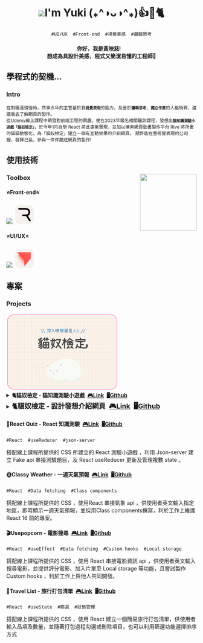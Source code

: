 <h1 align="center"><img src="https://media.giphy.com/media/WLCvUMcxrclUaxRddL/giphy.gif?cid=790b7611f0nkqucdgc6n0q44wn323ors9h4sag4zo30fpfd9&ep=v1_stickers_search&rid=giphy.gif&ct=sf" width="100"><span>I'm Yuki (⁎^◑ᴗ◑^⁎)👍🌟🐈</span></h1>
<p align="center"><code>#UI/UX</code>  <code>#Front-end</code>  <code>#視覺美感</code>  <code>#邏輯思考</code></p>
<h4 align="center">你好，我是黃映慈! <br>想成為具設計美感，程式又簡潔易懂的工程師🌟</h4>
<h2>學程式的契機...</h2>
<h3>Intro</h3>
<small>在對職涯徬徨時，共事五年的主管基於我<code><strong>視覺表現</strong></code>的能力，及善於<code><strong>邏輯思考</strong></code>、<code><strong>獨立作業</strong></code>的人格特質，建議我去了解網頁的製作。<br>
從Udemy線上課程中萌發對前端工程的興趣，便在2023年報名相關職訓課程，發想出<code><strong>貓知識測驗小遊戲「貓奴檢定」</strong></code>，於今年1月自學 React 將此專案實現，並加以摸索網頁動畫製作平台 Rive 將所畫的貓貓動態化，為「貓奴檢定」建立一個有互動效果的介紹網頁。
期許能在重視覺表現的公司裡，發揮己長，參與一件件酷炫網頁的製作!</small>
<h2>使用技術</h2>
<h3>Toolbox<img align="right" src="https://media.giphy.com/media/qhub8pu17Jd9UIklQ7/giphy.gif" width="150" height="150" ></h3>
<h4>⭐Front-end⭐</h4>
<h4><img src="https://skillicons.dev/icons?i=react,javascript,scss,bootstrap,html&theme=light&perline=6"><span> </span><img src="./rive_round.png" width="50"></h4>
<h4>⭐UI/UX⭐</h4>
<h4><img src="https://skillicons.dev/icons?i=figma,illustrator,photoshop&theme=light&perline=3"><span> </span><img src="./protopie_round.png" width="50"></h4>
<h2>專案</h2>
<h3>Projects</h3>
<img src="./project00.png">
<details>
<summary>
<strong>🐈貓奴檢定 - 貓知識測驗小遊戲<span> </span><a href="https://meowmastery.netlify.app/">🎮Link</a><span> </span><a href="https://github.com/VOxOVb/catquizoxo">🖥Github</a></strong>
</summary>
<p><code>#React</code>  <code>#useState</code>  <code>#useEffect</code>  <code>#SCSS</code></p>
<p>每次遊玩都從題庫隨機取題，以 React 各式 hook 完成進度切換、成績計算及題目解析等功能，並使用 html2canvas 達成測驗結果下載。</p>
</details>

<details>
<summary>
<strong><span style="font-size:18px;">🐈貓奴檢定 - 設計發想介紹網頁<span> </span><a href="https://meowmastery-intro.netlify.app/">🎮Link</a><span> </span><a href="https://github.com/VOxOVb/oxo4work-portfolio">🖥Github</a></span></strong>
</summary>
<p><code>#React</code>  <code>#SCSS</code>  <code>#Rive</code></p>
<p>介紹貓奴檢定的視覺設計及看不到的程式小巧思，將本來置於 Behance 等平台的平面內容，使用 Rive 及 CSS 加上一個有互動性的登陸頁，並監聽滾動事件，以優化使用者體驗。</p>
</details>

<h4></h4>

<h4>🥇React Quiz - React 知識測驗<span> </span><a href="https://react-quiz-oxo.netlify.app/">🎮Link</a><span> </span><a href="https://github.com/VOxOVb/react-quiz">🖥Github</a></h4>
<p><code>#React</code>  <code>#useReducer</code>  <code>#json-server</code></p>
<p>搭配線上課程所提供的 CSS 所建立的 React 測驗小遊戲 ，利用 Json-server 建立 Fake api 串接測驗題目，及 React useReducer 更新及管理複數 state 。</p>
<h4>🌞Classy Weather - 一週天氣預報<span> </span><a href="https://classy-weatehr-oxo.netlify.app/">🎮Link</a><span> </span><a href="https://github.com/VOxOVb/classy-weather">🖥Github</a></h4>
<p><code>#React</code>  <code>#Data fetching</code>  <code>#Class components</code></p>
<p>搭配線上課程所提供的 CSS ，使用React 串接氣象 api ，供使用者英文輸入指定地區，即時顯示一週天氣預報，並採用Class components撰寫，利於工作上維護 React 16 前的專案。</p>
<h4>🎬Usepopcorn - 電影搜尋<span> </span><a href="https://usepopcorn-oxo.netlify.app">🎮Link</a><span> </span><a href="https://github.com/VOxOVb/usepopcorn">🖥Github</a></h4>
<p><code>#React</code>  <code>#useEffect</code>  <code>#Data fetching</code>  <code>#Custom hooks</code>  <code>#Local storage</code></p>
<p>搭配線上課程所提供的 CSS ，使用 React 串接電影資訊 api ，供使用者英文輸入搜尋電影，並提供評分電影、加入片單至 Local storage 等功能，且嘗試製作 Custom hooks ，利於工作上與他人共同開發。</p>
<h4>🎒Travel List - 旅行打包清單<span> </span><a href="https://travel-list-oxo.netlify.app/">🎮Link</a><span> </span><a href="https://github.com/VOxOVb/travel-list">🖥Github</a></h4>
<p><code>#React</code>  <code>#useState</code>  <code>#篩選</code>  <code>#狀態管理</code></p>
<p>搭配線上課程所提供的 CSS ，使用 React 建立一個簡易旅行打包清單，供使用者輸入品項及數量，並隨著打包過程勾選或刪除項目，也可以利用篩選功能選擇排序方式</p>

<!---
VOxOVb/VOxOVb is a ✨ special ✨ repository because its `README.md` (this file) appears on your GitHub profile.
You can click the Preview link to take a look at your changes.
--->
